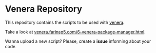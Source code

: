 # Venera Repository

This repository contains the scripts to be used with [venera](https://github.com/farinap5/Venera).

Take a look at [venera.farinap5.com/6-venera-package-manager.html](https://venera.farinap5.com/6-venera-package-manager.html).

Wanna upload a new script? Please, create a **issue** informing about your code.